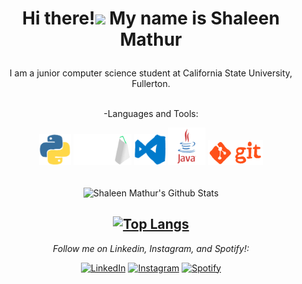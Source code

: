 # <p align="center">Hi there!<img src="https://raw.githubusercontent.com/MartinHeinz/MartinHeinz/master/wave.gif" width="30px"> My name is Shaleen Mathur</p>


<p align = "center">  I am a junior computer science student at California State University, Fullerton.
 
 <!--<p align = "center"> I have experience in Python, C++, Java, and many more languages and technologies! -->

<br> 
 <br>
 <p align = "center">
-Languages and Tools: 
 <p align = "center">
<img src="https://raw.githubusercontent.com/shaleen23/shaleen23/master/gifs/python.gif" alt="python" style="width = 50" height ="50">    
<img src="https://raw.githubusercontent.com/shaleen23/shaleen23/master/gifs/mysql.gif" alt="mysql" style="width = 50" height ="50">    
<img src="https://raw.githubusercontent.com/shaleen23/shaleen23/master/gifs/vscode.gif" alt="vscode" style="width = 50" height ="50">  
<img src="https://raw.githubusercontent.com/shaleen23/shaleen23/master/gifs/output-onlinegiftools.gif" alt="Java" style="width = 60" height ="60"> 
<img src="https://raw.githubusercontent.com/shaleen23/shaleen23/master/gifs/git.gif" alt="git" style="width = 40" height ="40">  

  <br>

<!--
**shaleen23/shaleen23** is a ✨ _special_ ✨ repository because its `README.md` (this file) appears on your GitHub profile.

Here are some ideas to get you started:

- 🔭 I’m currently working on ...
- 🌱 I’m currently learning ...
- 👯 I’m looking to collaborate on ...
- 🤔 I’m looking for help with ...
- 💬 Ask me about ...
- 📫 How to reach me: ...
- 😄 Pronouns: ...
- ⚡ Fun fact: ...
-->
<br>

<div align="center" width="50">


</div>

<div align="center">




<img align="center" src="https://github-readme-stats.vercel.app/api?username=shaleen23&include_all_commits=true&count_private=true&show_icons=true&line_height=20&title_color=F5FF1A&icon_color=F5FF1A&text_color=F5FF1A&bg_color=0,000000,AF0000" alt="Shaleen Mathur's Github Stats">

 <br>
 
 
[![Top Langs](https://github-readme-stats.vercel.app/api/top-langs/?username=shaleen23&layout=compact&langs_count=8)](https://github.com/anuraghazra/github-readme-stats)
  <br>
---

<i>Follow me on Linkedin, Instagram, and Spotify!:</i><br>

<a href="https://www.linkedin.com/in/shaleen-mathur26" target="_blank"><img src="https://www.freeiconspng.com/thumbs/linkedin-logo-png/linkedin-logo-3.png" alt="LinkedIn" style="width = 50" height ="50"></a>
<a href="https://www.instagram.com/shaleen_26" target="_blank"><img src="https://upload.wikimedia.org/wikipedia/commons/thumb/e/e7/Instagram_logo_2016.svg/2048px-Instagram_logo_2016.svg.png" alt="Instagram" style="width = 50" height ="50"></a>
<a href="https://open.spotify.com/user/shaleen26" target="_blank"><img src="https://spotlightstudio.org/wp-content/uploads/2019/12/image-gallery-spotify-logo-21.png" alt="Spotify" style="width = 50" height ="50"></a>


</div>
